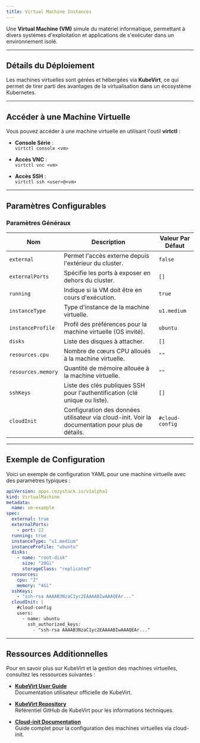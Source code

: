 ```yaml
---
title: Virtual Machine Instances
---
```


Une **Virtual Machine (VM)** simule du matériel informatique, permettant à divers systèmes d'exploitation et applications de s'exécuter dans un environnement isolé.

---

## Détails du Déploiement

Les machines virtuelles sont gérées et hébergées via **KubeVirt**, ce qui permet de tirer parti des avantages de la virtualisation dans un écosystème Kubernetes.

---

## Accéder à une Machine Virtuelle

Vous pouvez accéder à une machine virtuelle en utilisant l'outil **virtctl** :

- **Console Série** :  
  `virtctl console <vm>`

- **Accès VNC** :  
  `virtctl vnc <vm>`

- **Accès SSH** :  
  `virtctl ssh <user>@<vm>`

---

## Paramètres Configurables

### **Paramètres Généraux**

| **Nom**              | **Description**                                                                   | **Valeur Par Défaut** |
|-----------------------|-----------------------------------------------------------------------------------|------------------------|
| `external`           | Permet l'accès externe depuis l'extérieur du cluster.                            | `false`               |
| `externalPorts`      | Spécifie les ports à exposer en dehors du cluster.                                | `[]`                  |
| `running`            | Indique si la VM doit être en cours d'exécution.                                 | `true`                |
| `instanceType`       | Type d'instance de la machine virtuelle.                                          | `u1.medium`           |
| `instanceProfile`    | Profil des préférences pour la machine virtuelle (OS invité).                    | `ubuntu`              |
| `disks`              | Liste des disques à attacher.                                                    | `[]`                  |
| `resources.cpu`      | Nombre de cœurs CPU alloués à la machine virtuelle.                               | `""`                  |
| `resources.memory`   | Quantité de mémoire allouée à la machine virtuelle.                               | `""`                  |
| `sshKeys`            | Liste des clés publiques SSH pour l'authentification (clé unique ou liste).       | `[]`                  |
| `cloudInit`          | Configuration des données utilisateur via cloud-init. Voir la documentation pour plus de détails. | `#cloud-config`       |

---

## Exemple de Configuration

Voici un exemple de configuration YAML pour une machine virtuelle avec des paramètres typiques :

```yaml
apiVersion: apps.cozystack.io/v1alpha1
kind: VirtualMachine
metadata:
  name: vm-example
spec:
  external: true
  externalPorts:
    - port: 22
  running: true
  instanceType: "u1.medium"
  instanceProfile: "ubuntu"
  disks:
    - name: "root-disk"
      size: "20Gi"
      storageClass: "replicated"
  resources:
    cpu: "2"
    memory: "4Gi"
  sshKeys:
    - "ssh-rsa AAAAB3NzaC1yc2EAAAABIwAAAQEAr..."
  cloudInit: |
    #cloud-config
    users:
      - name: ubuntu
        ssh_authorized_keys:
          - "ssh-rsa AAAAB3NzaC1yc2EAAAABIwAAAQEAr..."
```

---

## Ressources Additionnelles

Pour en savoir plus sur KubeVirt et la gestion des machines virtuelles, consultez les ressources suivantes :

- **[KubeVirt User Guide](https://kubevirt.io/user-guide/)**  
  Documentation utilisateur officielle de KubeVirt.

- **[KubeVirt Repository](https://github.com/kubevirt/kubevirt)**  
  Référentiel GitHub de KubeVirt pour les informations techniques.

- **[Cloud-init Documentation](https://cloud-init.io/)**  
  Guide complet pour la configuration des machines virtuelles via cloud-init.
  